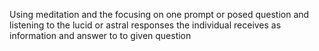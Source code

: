 Using meditation and the focusing on one prompt or posed question and listening to the lucid or astral responses the individual receives as information and answer to to given question
